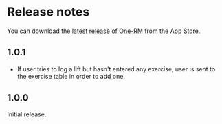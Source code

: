 #  Release notes

You can download the [latest release of One-RM](https://apps.apple.com/de/app/one-rm/id1515096906) from the App Store.

## 1.0.1

 - If user tries to log a lift but hasn't entered any exercise, user is sent to the exercise table in order to add one.

## 1.0.0

Initial release.
